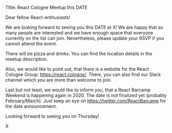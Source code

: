 TItle: React Cologne Meetup this DATE

Dear fellow React-enthusiasts!

We are looking forward to seeing you this DATE at X! We are happy that so many people are interested and we have enough space that everyone currently on the list can join. Nevertheless, please update your RSVP if you cannot attend the event.

There will be pizza and drinks. You can find the location details in the meetup description.

Also, we would like to point out, that there is a website for the React Cologne Group: https://react.cologne/. There, you can also find our Slack channel which you are more than welcome to join.

Last but not least, we would like to inform you, that a React Barcamp Weekend is happening again in 2020. The date is not finalized yet (probably February/March). Just keep an eye on https://twitter.com/ReactBarcamp for the date announcement.

Looking forward to seeing you on Thursday!

X
